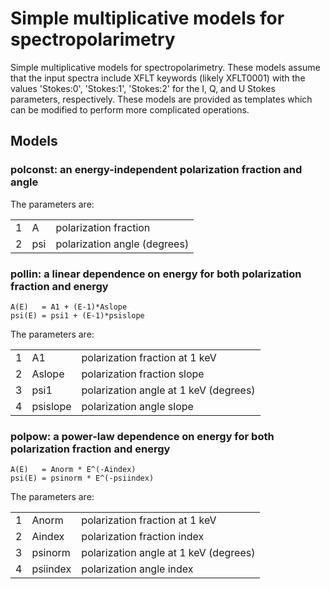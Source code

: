 # Simple multiplicative models for spectropolarimetry

<p>Simple multiplicative models for spectropolarimetry. These models assume
that the input spectra include XFLT keywords (likely XFLT0001) with
the values 'Stokes:0', 'Stokes:1', 'Stokes:2' for the I, Q, and U Stokes
parameters, respectively. These models are provided as templates which
can be modified to perform more complicated operations.</p>

## Models


### polconst: an energy-independent polarization fraction and angle

The parameters are:
<table>
<tr> <td>1</td> <td>A</td>    <td>polarization fraction</td>        </tr>
<tr> <td>2</td> <td>psi</td>  <td>polarization angle (degrees)</td> </tr>
</table>


### pollin: a linear dependence on energy for both polarization fraction and energy

    A(E)   = A1 + (E-1)*Aslope
    psi(E) = psi1 + (E-1)*psislope
    
The parameters are:
<table>
<tr> <td>1</td> <td>A1</td>         <td>polarization fraction at 1 keV</td>         </tr>
<tr> <td>2</td> <td>Aslope</td>     <td>polarization fraction slope</td>            </tr>
<tr> <td>3</td> <td>psi1</td>       <td>polarization angle at 1 keV (degrees)</td>  </tr>
<tr> <td>4</td> <td>psislope</td>   <td>polarization angle slope</td>               </tr>
</table>


### polpow: a power-law dependence on energy for both polarization fraction and energy

    A(E)   = Anorm * E^(-Aindex)
    psi(E) = psinorm * E^(-psiindex)

The parameters are:
<table>
<tr> <td>1</td> <td>Anorm</td>    <td>polarization fraction at 1 keV</td>         </tr>
<tr> <td>2</td> <td>Aindex</td>   <td>polarization fraction index</td>            </tr>
<tr> <td>3</td> <td>psinorm</td>  <td>polarization angle at 1 keV (degrees)</td>  </tr>
<tr> <td>4</td> <td>psiindex</td> <td>polarization angle index</td>               </tr>
</table>

